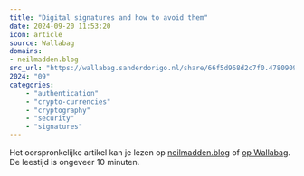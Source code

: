 ```yaml
---
title: "Digital signatures and how to avoid them"
date: 2024-09-20 11:53:20
icon: article
source: Wallabag
domains:
- neilmadden.blog
src_url: "https://wallabag.sanderdorigo.nl/share/66f5d968d2c7f0.47809091"
2024: "09"
categories:
    - "authentication"
    - "crypto-currencies"
    - "cryptography"
    - "security"
    - "signatures"
---
```

Het oorspronkelijke artikel kan je lezen op [neilmadden.blog](https://neilmadden.blog/2024/09/18/digital-signatures-and-how-to-avoid-them/) of [op Wallabag](https://wallabag.sanderdorigo.nl/share/66f5d968d2c7f0.47809091). De leestijd is ongeveer 10 minuten.